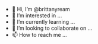 - 👋 Hi, I’m @brittanyream
- 👀 I’m interested in ...
- 🌱 I’m currently learning ...
- 💞️ I’m looking to collaborate on ...
- 📫 How to reach me ...

<!---
brittanyream/brittanyream is a ✨ special ✨ repository because its `README.md` (this file) appears on your GitHub profile.
You can click the Preview link to take a look at your changes.
--->
